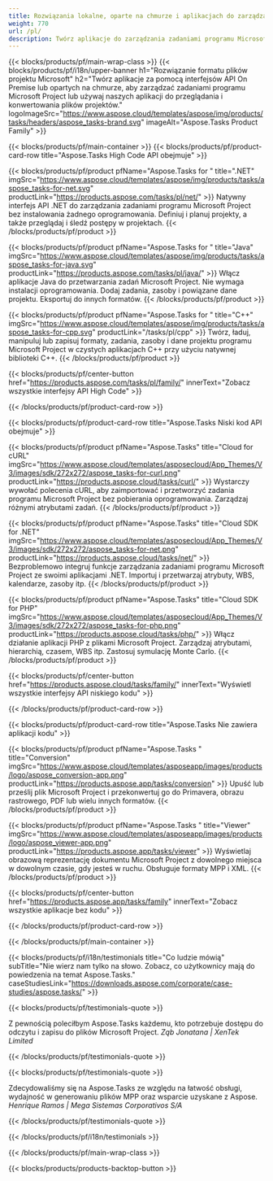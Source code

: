 ```yaml
---
title: Rozwiązania lokalne, oparte na chmurze i aplikacjach do zarządzania zadaniami projektowymi 
weight: 770
url: /pl/
description: Twórz aplikacje do zarządzania zadaniami programu Microsoft Project, korzystając z interfejsów API High Code lub zestawów SDK opartych na chmurze. Lub skorzystaj z naszych aplikacji wieloplatformowych, aby wyświetlić lub przekonwertować zadania.
---
```


{{< blocks/products/pf/main-wrap-class >}}
{{< blocks/products/pf/i18n/upper-banner h1="Rozwiązanie formatu plików projektu Microsoft" h2="Twórz aplikacje za pomocą interfejsów API On Premise lub opartych na chmurze, aby zarządzać zadaniami programu Microsoft Project lub używaj naszych aplikacji do przeglądania i konwertowania plików projektów." logoImageSrc="https://www.aspose.cloud/templates/aspose/img/products/tasks/headers/aspose_tasks-brand.svg" imageAlt="Aspose.Tasks Product Family" >}}

{{< blocks/products/pf/main-container >}}
{{< blocks/products/pf/product-card-row title="Aspose.Tasks High Code API obejmuje" >}}

{{< blocks/products/pf/product pfName="Aspose.Tasks for " title=".NET" imgSrc="https://www.aspose.cloud/templates/aspose/img/products/tasks/aspose_tasks-for-net.svg" productLink="https://products.aspose.com/tasks/pl/net/" >}}
Natywny interfejs API .NET do zarządzania zadaniami programu Microsoft Project bez instalowania żadnego oprogramowania. Definiuj i planuj projekty, a także przeglądaj i śledź postępy w projektach.
{{< /blocks/products/pf/product >}}

{{< blocks/products/pf/product pfName="Aspose.Tasks for " title="Java" imgSrc="https://www.aspose.cloud/templates/aspose/img/products/tasks/aspose_tasks-for-java.svg" productLink="https://products.aspose.com/tasks/pl/java/" >}}
Włącz aplikacje Java do przetwarzania zadań Microsoft Project. Nie wymaga instalacji oprogramowania. Dodaj zadania, zasoby i powiązane dane projektu. Eksportuj do innych formatów.
{{< /blocks/products/pf/product >}}

{{< blocks/products/pf/product pfName="Aspose.Tasks for " title="C++" imgSrc="https://www.aspose.cloud/templates/aspose/img/products/tasks/aspose_tasks-for-cpp.svg" productLink="/tasks/pl/cpp" >}}
Twórz, ładuj, manipuluj lub zapisuj formaty, zadania, zasoby i dane projektu programu Microsoft Project w czystych aplikacjach C++ przy użyciu natywnej biblioteki C++.
{{< /blocks/products/pf/product >}}

{{< blocks/products/pf/center-button href="https://products.aspose.com/tasks/pl/family/" innerText="Zobacz wszystkie interfejsy API High Code" >}}

{{< /blocks/products/pf/product-card-row >}}

{{< blocks/products/pf/product-card-row title="Aspose.Tasks Niski kod API obejmuje" >}}

{{< blocks/products/pf/product pfName="Aspose.Tasks" title="Cloud for cURL" imgSrc="https://www.aspose.cloud/templates/asposecloud/App_Themes/V3/images/sdk/272x272/aspose_tasks-for-curl.png" productLink="https://products.aspose.cloud/tasks/curl/" >}}
Wystarczy wywołać polecenia cURL, aby zaimportować i przetworzyć zadania programu Microsoft Project bez pobierania oprogramowania. Zarządzaj różnymi atrybutami zadań.
{{< /blocks/products/pf/product >}}

{{< blocks/products/pf/product pfName="Aspose.Tasks" title="Cloud SDK for .NET" imgSrc="https://www.aspose.cloud/templates/asposecloud/App_Themes/V3/images/sdk/272x272/aspose_tasks-for-net.png" productLink="https://products.aspose.cloud/tasks/net/" >}}
Bezproblemowo integruj funkcje zarządzania zadaniami programu Microsoft Project ze swoimi aplikacjami .NET. Importuj i przetwarzaj atrybuty, WBS, kalendarze, zasoby itp.
{{< /blocks/products/pf/product >}}

{{< blocks/products/pf/product pfName="Aspose.Tasks" title="Cloud SDK for PHP" imgSrc="https://www.aspose.cloud/templates/asposecloud/App_Themes/V3/images/sdk/272x272/aspose_tasks-for-php.png" productLink="https://products.aspose.cloud/tasks/php/" >}}
Włącz działanie aplikacji PHP z plikami Microsoft Project. Zarządzaj atrybutami, hierarchią, czasem, WBS itp. Zastosuj symulację Monte Carlo.
{{< /blocks/products/pf/product >}}

{{< blocks/products/pf/center-button href="https://products.aspose.cloud/tasks/family/" innerText="Wyświetl wszystkie interfejsy API niskiego kodu" >}}

{{< /blocks/products/pf/product-card-row >}}

{{< blocks/products/pf/product-card-row title="Aspose.Tasks Nie zawiera aplikacji kodu" >}}

{{< blocks/products/pf/product pfName="Aspose.Tasks " title="Conversion" imgSrc="https://www.aspose.cloud/templates/asposeapp/images/products/logo/aspose_conversion-app.png" productLink="https://products.aspose.app/tasks/conversion" >}}
Upuść lub prześlij plik Microsoft Project i przekonwertuj go do Primavera, obrazu rastrowego, PDF lub wielu innych formatów.
{{< /blocks/products/pf/product >}}

{{< blocks/products/pf/product pfName="Aspose.Tasks " title="Viewer" imgSrc="https://www.aspose.cloud/templates/asposeapp/images/products/logo/aspose_viewer-app.png" productLink="https://products.aspose.app/tasks/viewer" >}}
Wyświetlaj obrazową reprezentację dokumentu Microsoft Project z dowolnego miejsca w dowolnym czasie, gdy jesteś w ruchu. Obsługuje formaty MPP i XML.
{{< /blocks/products/pf/product >}}

{{< blocks/products/pf/center-button href="https://products.aspose.app/tasks/family" innerText="Zobacz wszystkie aplikacje bez kodu" >}}

{{< /blocks/products/pf/product-card-row >}}

{{< /blocks/products/pf/main-container >}}

{{< blocks/products/pf/i18n/testimonials title="Co ludzie mówią" subTitle="Nie wierz nam tylko na słowo. Zobacz, co użytkownicy mają do powiedzenia na temat Aspose.Tasks." caseStudiesLink="https://downloads.aspose.com/corporate/case-studies/aspose.tasks/" >}}

{{< blocks/products/pf/testimonials-quote >}}
<p class="first">
 Z pewnością poleciłbym Aspose.Tasks każdemu, kto potrzebuje dostępu do odczytu i zapisu do plików Microsoft Project.
 <em>
  Ząb Jonatana | XenTek Limited
 </em>
</p>

{{< /blocks/products/pf/testimonials-quote >}}

{{< blocks/products/pf/testimonials-quote >}}
<p class="second">
 Zdecydowaliśmy się na Aspose.Tasks ze względu na łatwość obsługi, wydajność w generowaniu plików MPP oraz wsparcie uzyskane z Aspose.
 <em>
  Henrique Ramos | Mega Sistemas Corporativos S/A
 </em>
</p>

{{< /blocks/products/pf/testimonials-quote >}}

{{< /blocks/products/pf/i18n/testimonials >}}

{{< /blocks/products/pf/main-wrap-class >}}

{{< blocks/products/products-backtop-button >}}